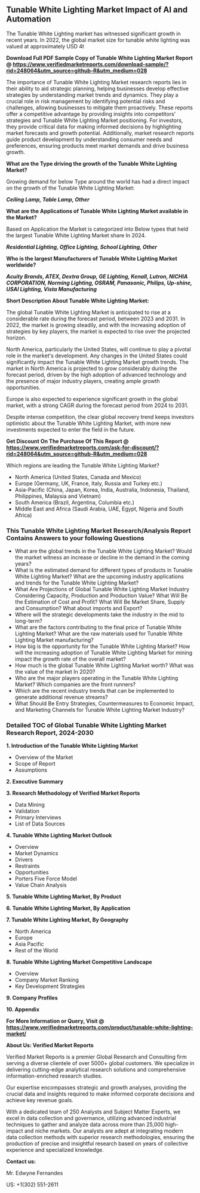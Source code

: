 <h2>Tunable White Lighting Market Impact of AI and Automation</h2><p>The Tunable White Lighting market has witnessed significant growth in recent years. In 2022, the global market size for tunable white lighting was valued at approximately USD 4t</p><p id="" class=""><strong>Download Full PDF Sample Copy of Tunable White Lighting Market Report @ <a href="https://www.verifiedmarketreports.com/download-sample/?rid=248064&utm_source=github-R&utm_medium=028" target="_blank">https://www.verifiedmarketreports.com/download-sample/?rid=248064&utm_source=github-R&utm_medium=028</a></strong></p><p>The importance of&nbsp;Tunable White Lighting Market research reports lies in their ability to aid strategic planning, helping businesses develop effective strategies by understanding market trends and dynamics. They play a crucial role in risk management by identifying potential risks and challenges, allowing businesses to mitigate them proactively. These reports offer a competitive advantage by providing insights into competitors' strategies and Tunable White Lighting Market positioning. For investors, they provide critical data for making informed decisions by highlighting market forecasts and growth potential. Additionally, market research reports guide product development by understanding consumer needs and preferences, ensuring products meet market demands and drive business growth.</p><p><strong>What are the&nbsp;Type driving the growth of the Tunable White Lighting Market?</strong></p><p id="" class="">Growing demand for below Type around the world has had a direct impact on the growth of the Tunable White Lighting Market:</p><em><strong>Ceiling Lamp, Table Lamp, Other</strong></em></p><strong>What are the&nbsp;Applications&nbsp;of Tunable White Lighting Market available in the Market?</strong></p><p id="" class="">Based on Application the Market is categorized into Below types that held the largest Tunable White Lighting Market share In 2024.</p><em><strong>Residential Lighting, Office Lighting, School Lighting, Other</strong></em></p><strong>Who is the largest Manufacturers of Tunable White Lighting Market worldwide?</strong></p><p><em><strong>Acuity Brands, ATEX, Dextra Group, GE Lighting, Kenall, Lutron, NICHIA CORPORATION, Norming Lighting, OSRAM, Panasonic, Philips, Up-shine, USAI Lighting, Vista Manufacturing</strong></em></p><p id="" class=""><strong>Short Description About Tunable White Lighting Market:</strong></p><p>The global Tunable White Lighting Market is anticipated to rise at a considerable rate during the forecast period, between 2023 and 2031. In 2022, the market is growing steadily, and with the increasing adoption of strategies by key players, the market is expected to rise over the projected horizon.</p><p>North America, particularly the United States, will continue to play a pivotal role in the market's development. Any changes in the United States could significantly impact the Tunable White Lighting Market growth trends. The market in North America is projected to grow considerably during the forecast period, driven by the high adoption of advanced technology and the presence of major industry players, creating ample growth opportunities.</p><p>Europe is also expected to experience significant growth in the global market, with a strong CAGR during the forecast period from 2024 to 2031.</p><p>Despite intense competition, the clear global recovery trend keeps investors optimistic about the Tunable White Lighting Market, with more new investments expected to enter the field in the future.</p><p id="" class=""><strong>Get Discount On The Purchase Of This Report @ <a href="https://www.verifiedmarketreports.com/ask-for-discount/?rid=248064&utm_source=github-R&utm_medium=028" target="_blank">https://www.verifiedmarketreports.com/ask-for-discount/?rid=248064&utm_source=github-R&utm_medium=028</a></strong></p>Which regions are leading the Tunable White Lighting Market?</p><ul><li>North America (United States, Canada and Mexico)</li><li>Europe (Germany, UK, France, Italy, Russia and Turkey etc.)</li><li>Asia-Pacific (China, Japan, Korea, India, Australia, Indonesia, Thailand, Philippines, Malaysia and Vietnam)</li><li>South America (Brazil, Argentina, Columbia etc.)</li><li>Middle East and Africa (Saudi Arabia, UAE, Egypt, Nigeria and South Africa)</li></ul><h3 id="" class="">This Tunable White Lighting Market Research/Analysis Report Contains Answers to your following Questions</h3><ul><li>What are the global trends in the Tunable White Lighting Market? Would the market witness an increase or decline in the demand in the coming years?</li><li>What is the estimated demand for different types of products in Tunable White Lighting Market? What are the upcoming industry applications and trends for the Tunable White Lighting Market?</li><li>What Are Projections of Global Tunable White Lighting Market Industry Considering Capacity, Production and Production Value? What Will Be the Estimation of Cost and Profit? What Will Be Market Share, Supply and Consumption? What about imports and Export?</li><li>Where will the strategic developments take the industry in the mid to long-term?</li><li>What are the factors contributing to the final price of Tunable White Lighting Market? What are the raw materials used for Tunable White Lighting Market manufacturing?</li><li>How big is the opportunity for the Tunable White Lighting Market? How will the increasing adoption of Tunable White Lighting Market for mining impact the growth rate of the overall market?</li><li>How much is the global Tunable White Lighting Market worth? What was the value of the market In 2020?</li><li>Who are the major players operating in the Tunable White Lighting Market? Which companies are the front runners?</li><li>Which are the recent industry trends that can be implemented to generate additional revenue streams?</li><li>What Should Be Entry Strategies, Countermeasures to Economic Impact, and Marketing Channels for Tunable White Lighting Market Industry?</li></ul><h3 id="" class="">Detailed TOC of Global Tunable White Lighting Market Research Report, 2024-2030</h3><p id="" class=""><strong>1. Introduction of the Tunable White Lighting Market</strong></p><ul><li>Overview of the Market</li><li>Scope of Report</li><li>Assumptions</li></ul><p id="" class=""><strong>2. Executive Summary</strong></p><p id="" class=""><strong>3. Research Methodology of Verified Market Reports</strong></p><ul><li>Data Mining</li><li>Validation</li><li>Primary Interviews</li><li>List of Data Sources</li></ul><p id="" class=""><strong>4. Tunable White Lighting Market Outlook</strong></p><ul><li>Overview</li><li>Market Dynamics</li><li>Drivers</li><li>Restraints</li><li>Opportunities</li><li>Porters Five Force Model</li><li>Value Chain Analysis</li></ul><p id="" class=""><strong>5. Tunable White Lighting Market, By Product</strong></p><p id="" class=""><strong>6. Tunable White Lighting Market, By Application</strong></p><p id="" class=""><strong>7. Tunable White Lighting Market, By Geography</strong></p><ul><li>North America</li><li>Europe</li><li>Asia Pacific</li><li>Rest of the World</li></ul><p id="" class=""><strong>8. Tunable White Lighting Market Competitive Landscape</strong></p><ul><li>Overview</li><li>Company Market Ranking</li><li>Key Development Strategies</li></ul><p id="" class=""><strong>9. Company Profiles</strong></p><p id="" class=""><strong>10. Appendix</strong></p><p id="" class=""><strong>For More Information or Query, Visit @ <a href="https://www.verifiedmarketreports.com/product/tunable-white-lighting-market/" target="_blank">https://www.verifiedmarketreports.com/product/tunable-white-lighting-market/</a></strong></p><p id="" class=""><strong>About Us: Verified Market Reports</strong></p><p id="" class="">Verified Market Reports is a premier Global Research and Consulting firm serving a diverse clientele of over 5000+ global customers. We specialize in delivering cutting-edge analytical research solutions and comprehensive information-enriched research studies.</p><p id="" class="">Our expertise encompasses strategic and growth analyses, providing the crucial data and insights required to make informed corporate decisions and achieve key revenue goals.</p><p id="" class="">With a dedicated team of 250 Analysts and Subject Matter Experts, we excel in data collection and governance, utilizing advanced industrial techniques to gather and analyze data across more than 25,000 high-impact and niche markets. Our analysts are adept at integrating modern data collection methods with superior research methodologies, ensuring the production of precise and insightful research based on years of collective experience and specialized knowledge.</p><p id="" class=""><strong>Contact us:</strong></p><p id="" class="">Mr. Edwyne Fernandes</p><p id="" class="">US: +1(302) 551-2611</p>